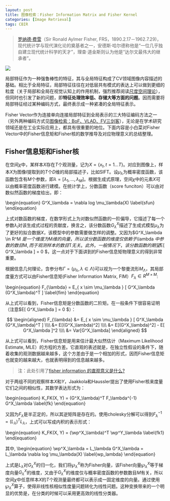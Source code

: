 ```yaml
---
layout: post
title: 图像检索：Fisher Information Matrix and Fisher Kernel
categories: [Image Retrieval]
tags: CBIR
---
```


> [罗纳德·费雪](http://wiki.mbalib.com/wiki/%E7%BD%97%E7%BA%B3%E5%BE%B7%C2%B7%E8%B4%B9%E9%9B%AA)（Sir Ronald Aylmer Fisher, FRS，1890.2.17－1962.7.29)，现代统计学与现代演化论的奠基者之一，安德斯·哈尔德称他是“一位几乎独自建立现代统计科学的天才”，理查·道金斯则认为他是“达尔文最伟大的继承者”。 

![](http://ose5hybez.bkt.clouddn.com/2015/1002/Ronald_Aylmer_Fisher.jpg) 

局部特征作为一种强鲁棒性的特征，其与全局特征构成了CV领域图像内容描述的基础。相比于全局特征，局部特征往往在对低层共有模式的表达上可以做到更细的粒度（关于局部和全局在视觉认知上的作用机制，强烈推荐阅读[尺度空间理论](https://en.wikipedia.org/wiki/Scale_space)），但同时也引发了新的问题，即**特征处理效率低、存储大等方面的问题**。因而需要将局部特征经过某种编码方式，最终表示成一种紧凑的全局特征表示。

Fisher Vector作为连接单向连接局部特征到全局表示的三大特征编码方法之一（另外两种编码方式见[图像检索：BoF、VLAD、FV三剑客](http://yongyuan.name/blog/CBIR-BoF-VLAD-FV.html)），无论是在学术研究领域还是在工业实际应用上，都具有很重要的地位。下面内容是小白菜对Fisher Vector中的Fisher信息矩和Fisher核的数学推导及对应物理意义的总结整理。

## Fisher信息矩和Fisher核

在空间$\chi$中，某样本$X$存在$T$个观测量，记为$X = \lbrace x_t, t=1 \dots T \rbrace$。对应到图像上，样本$X$为图像$I$提取到的$T$个$D$维的局部描述子，比如SIFT。设$\mu_\lambda$为概率密度函数，该函数包含有$M$个参数，即$\lambda = [\lambda_1, \dots, \lambda_M]$。根据生成式原理，空间$\chi$中的元素$X$可以由概率密度函数进行建模。在统计学上，分数函数（score funciton）可以由对数似然函数的梯度给出，即：

\begin{equation}
G^X_\lambda = \nabla log \mu_\lambda(X)
\label{sfun}
\end{equation}

上式对数函数的梯度，在数学形式上为对数似然函数的一阶偏导，它描述了每一个参数$\lambda_i$对该生成式过程的贡献度，换言之，该分数函数$G^X_\lambda$描述了生成式模型$\mu_\lambda$为了更好的拟合数据$X$，该模型中的参数需要做怎样的调整。又因为$G^X_\lambda \in R^M $是一个维度为$M$维的向量，所以该分数函数的维度仅依赖于$\lambda $中参数的数目$M$, 而于观测样本的数目$T$无关。此外，一般情况下，该分数函数的期望$E[ G^X_\lambda ] = 0 $，这一点对于下面讲到的Fisher信息矩物理意义的得到非常重要。

根据信息几何理论，含参分布$\Gamma = \lbrace \mu_\lambda, \lambda \in \Lambda \rbrace$可以视为一个黎曼流形$M_\Lambda$，其局部度量方式可以由Fisher信息矩(Fisher Information Matrix, FIM）$F_\lambda \in R^{M \times M}$:

\begin{equation}
F_{\lambda} = E_{ x \sim \mu_\lambda } [ G^X_\lambda (G^X_\lambda)^T ]
\label{fim}
\end{equation}

从上式可以看到，Fisher信息矩是分数函数的二阶矩。在一般条件下很容易证明（注意$E[ G^X_\lambda ] = 0 $）：

$$
\begin{aligned}
F_{\lambda} &= E_{ x \sim \mu_\lambda } [ G^X_\lambda (G^X_\lambda)^T ] \\\\
            &= E[(G^X_\lambda)^2] \\\\
            &= E[(G^X_\lambda)^2] - E[ G^X_\lambda ]^2 \\\\
            &= Var[G^X_\lambda]
\end{aligned}
$$

从上式可以看到，Fisher信息矩是用来估计最大似然估计（Maximum Likelihood Estimate, MLE）的方程的方差。它直观的表述就是，在独立性假设的条件下，随着收集的观测数据越来越多，这个方差由于是一个相加的形式，因而Fisher信息矩也就变的越来越大，也就表明得到的信息越来越多。

> 注：此处引用了[fisher information 的直观意义是什么?](https://www.zhihu.com/question/26561604)

对于两组不同的观察样本$X$和$Y$，Jaakkola和Haussler提出了使用Fisher核来度量它们之间的相似性，其数学表达形式为：

\begin{equation}
K_FK(X, Y) = (G^X_\lambda)^T F_\lambda^{-1} G^X_\lambda
\label{fk}
\end{equation}

又因为$F_{\lambda}$是半正定的，所以其逆矩阵是存在的。使用cholesky分解可以得到$F_\lambda^{-1} = (L_\lambda)^T L_\lambda$，上式可以写成内积的表示形式：

\begin{equation}
K_FK(X, Y) = (\wp^X_\lambda)^T \wp^Y_\lambda
\label{fk1}
\end{equation}

其中,
\begin{equation}
\wp^X_\lambda = L_\lambda G^X_\lambda = L_\lambda \nabla log \mu_\lambda(X)
\label{wp_lambda}
\end{equation}

上式是$L_\lambda$对$G^X_\lambda$的归一化，我们将$\wp^X_\lambda$称为Fisher向量，该Fisher向量$\wp^X_\lambda$等于梯度向量$G^X_\lambda$的维度，又由于$G^X_\lambda$的维度仅与概率密度函数的参数数目$M$有关，所以空间$\chi$中任意样本$X$的$T$个观测量最终都可以表示成一固定维度的向量。通过使用$\wp^X_\lambda$算子，使得非线性核相似性度量问题转化为线性问题。这种变换带来的一个明显的优势是，在分类的时候可以采用更高效的线性分类器。
